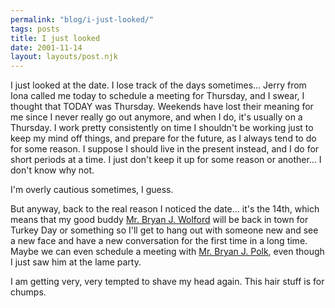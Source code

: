 ```yaml
---
permalink: "blog/i-just-looked/"
tags: posts
title: I just looked
date: 2001-11-14
layout: layouts/post.njk
---
```


I just looked at the date. I lose track of the days sometimes... Jerry from Iona called me today to schedule a meeting for Thursday, and I swear, I thought that TODAY was Thursday. Weekends have lost their meaning for me since I never really go out anymore, and when I do, it's usually on a Thursday. I work pretty consistently on time I shouldn't be working just to keep my mind off things, and prepare for the future, as I always tend to do for some reason. I suppose I should live in the present instead, and I do for short periods at a time. I just don't keep it up for some reason or another... I don't know why not.

I'm overly cautious sometimes, I guess.

But anyway, back to the real reason I noticed the date... it's the 14th, which means that my good buddy [Mr. Bryan J. Wolford][1] will be back in town for Turkey Day or something so I'll get to hang out with someone new and see a new face and have a new conversation for the first time in a long time. Maybe we can even schedule a meeting with [Mr. Bryan J. Polk][2], even though I just saw him at the lame party.

I am getting very, very tempted to shave my head again. This hair stuff is for chumps.

 [1]: http://www.livejournal.com/users/freakwolf/
 [2]: http://www.livejournal.com/users/rad_jose